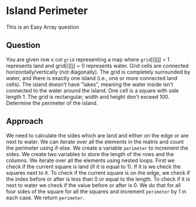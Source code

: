 # Island Perimeter

This is an Easy Array question

## Question
You are given row x col `grid` representing a map where `grid`[i][j] = 1 represents land and grid[i][j] = 0 represents water.
Grid cells are connected horizontally/vertically (not diagonally). The grid is completely surrounded by water, and there is exactly one island (i.e., one or more connected land cells).
The island doesn't have "lakes", meaning the water inside isn't connected to the water around the island. One cell is a square with side length 1. The grid is rectangular, width and height don't exceed 100. Determine the perimeter of the island.

## Approach
We need to calculate the sides which are land and either on the edge or are next to water. We can iterate over all the elements in the matrix and count the perimeter using if-else.
We create a variable `perimeter` to increment the sides.
We create two variables to store the length of the rows and the columns.
We iterate over all the elements using nested loops.
First we check if the current square is land (if it is equal to 1).
If it is we check the squares next to it.
To check if the current square is on the edge, we check if the index before or after is less than 0 or equal to the length.
To check if it is next to water we check if the value before or after is 0.
We do that for all four sides of the square for all the squares and increment `perimeter` by 1 in each case.
We return `perimeter`.
